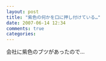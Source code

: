 ```yaml
---
layout: post
title: "紫色の何かを口に押し付けている…"
date: 2007-06-14 12:34
comments: true
categories: 
---
```

会社に紫色のブツがあったので…


